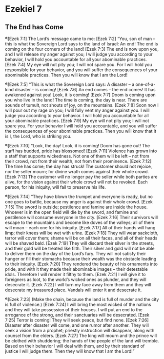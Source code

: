 # Ezekiel 7

## The End has Come
¶[Ezek 7:1] The Lord’s message came to me:
[Ezek 7:2] “You, son of man – this is what the Sovereign Lord says to the land of Israel: An end! The end is coming on the four corners of the land!
[Ezek 7:3] The end is now upon you, and I will release my anger against you; I will judge you according to your behavior, I will hold you accountable for all your abominable practices.
[Ezek 7:4] My eye will not pity you; I will not spare you. For I will hold you responsible for your behavior, and you will suffer the consequences of your abominable practices. Then you will know that I am the Lord!

¶[Ezek 7:5] “This is what the Sovereign Lord says: A disaster – a one-of-a-kind disaster – is coming!
[Ezek 7:6] An end comes – the end comes! It has awakened against you! Look, it is coming!
[Ezek 7:7] Doom is coming upon you who live in the land! The time is coming, the day is near. There are sounds of tumult, not shouts of joy, on the mountains.
[Ezek 7:8] Soon now I will pour out my rage on you; I will fully vent my anger against you. I will judge you according to your behavior. I will hold you accountable for all your abominable practices.
[Ezek 7:9] My eye will not pity you; I will not spare you. For your behavior I will hold you accountable, and you will suffer the consequences of your abominable practices. Then you will know that it is I, the Lord, who is striking you.

¶[Ezek 7:10] “Look, the day! Look, it is coming! Doom has gone out! The staff has budded, pride has blossomed!
[Ezek 7:11] Violence has grown into a staff that supports wickedness. Not one of them will be left – not from their crowd, not from their wealth, not from their prominence.
[Ezek 7:12] The time has come; the day has struck! The customer should not rejoice, nor the seller mourn; for divine wrath comes against their whole crowd.
[Ezek 7:13] The customer will no longer pay the seller while both parties are alive, for the vision against their whole crowd will not be revoked. Each person, for his iniquity, will fail to preserve his life.

¶[Ezek 7:14] “They have blown the trumpet and everyone is ready, but no one goes to battle, because my anger is against their whole crowd.
[Ezek 7:15] The sword is outside; pestilence and famine are inside the house. Whoever is in the open field will die by the sword, and famine and pestilence will consume everyone in the city.
[Ezek 7:16] Their survivors will escape to the mountains and become like doves of the valleys; all of them will moan – each one for his iniquity.
[Ezek 7:17] All of their hands will hang limp; their knees will be wet with urine.
[Ezek 7:18] They will wear sackcloth, terror will cover them; shame will be on all their faces, and all of their heads will be shaved bald.
[Ezek 7:19] They will discard their silver in the streets, and their gold will be treated like filth. Their silver and gold will not be able to deliver them on the day of the Lord’s fury. They will not satisfy their hunger or fill their stomachs because their wealth was the obstacle leading to their iniquity.
[Ezek 7:20] They rendered the beauty of his ornaments into pride, and with it they made their abominable images – their detestable idols. Therefore I will render it filthy to them.
[Ezek 7:21] I will give it to foreigners as loot, to the world’s wicked ones as plunder, and they will desecrate it.
[Ezek 7:22] I will turn my face away from them and they will desecrate my treasured place. Vandals will enter it and desecrate it.

¶[Ezek 7:23] (Make the chain, because the land is full of murder and the city is full of violence.)
[Ezek 7:24] I will bring the most wicked of the nations and they will take possession of their houses. I will put an end to the arrogance of the strong, and their sanctuaries will be desecrated.
[Ezek 7:25] Terror is coming! They will seek peace, but find none.
[Ezek 7:26] Disaster after disaster will come, and one rumor after another. They will seek a vision from a prophet; priestly instruction will disappear, along with counsel from the elders.
[Ezek 7:27] The king will mourn and the prince will be clothed with shuddering; the hands of the people of the land will tremble. Based on their behavior I will deal with them, and by their standard of justice I will judge them. Then they will know that I am the Lord!”

